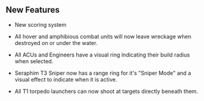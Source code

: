 ## New Features

-   New scoring system

<!-- -->

-   All hover and amphibious combat units will now leave wreckage when
    destroyed on or under the water.

<!-- -->

-   All ACUs and Engineers have a visual ring indicating their build
    radius when selected.

<!-- -->

-   Seraphim T3 Sniper now has a range ring for it's "Sniper Mode" and a
    visual effect to indicate when it is active.

<!-- -->

-   All T1 torpedo launchers can now shoot at targets directly beneath
    them.